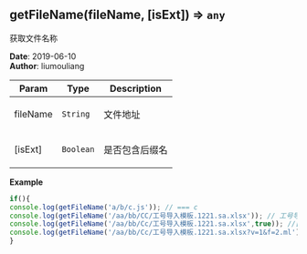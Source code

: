 ## getFileName(fileName, [isExt]) ⇒ <code>any</code>
<p>获取文件名称</p>

**Date**: 2019-06-10  
**Author**: liumouliang  

| Param | Type | Description |
| --- | --- | --- |
| fileName | <code>String</code> | <p>文件地址</p> |
| [isExt] | <code>Boolean</code> | <p>是否包含后缀名</p> |

**Example**  
```javascript
if(){
console.log(getFileName('a/b/c.js')); // === c
console.log(getFileName('/aa/bb/CC/工号导入模板.1221.sa.xlsx')); // 工号导入模板.1221.sa
console.log(getFileName('/aa/bb/Cc/工号导入模板.1221.sa.xlsx',true)); //['工号导入模板.1221.sa', 'xlsx']
console.log(getFileName('/aa/bb/Cc/工号导入模板.1221.sa.xlsx?v=1&f=2.ml')); //工号导入模板.1221.sa
}
```
